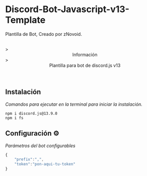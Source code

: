 # Discord-Bot-Javascript-v13-Template
Plantilla de Bot, Creado por zNovoid.

 <br>
> <center>Información</center>
> <center>Plantilla para bot de discord.js v13<br></center>
 <br>

<br>

## Instalación

_Comandos para ejecutar en la terminal para iniciar la instalación._

```
npm i discord.js@13.9.0
npm i fs
```


## Configuración ⚙️

_Parámetros del bot configurables_

```js
{
    "prefix":",",
    "token":"pon-aqui-tu-token"
}
```
